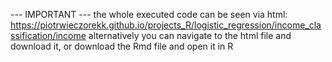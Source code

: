 --- IMPORTANT --- the whole executed code can be seen via html: https://piotrwieczorekk.github.io/projects_R/logistic_regression/income_classification/income alternatively you can navigate to the html file and download it, or download the Rmd file and open it in R 
 
